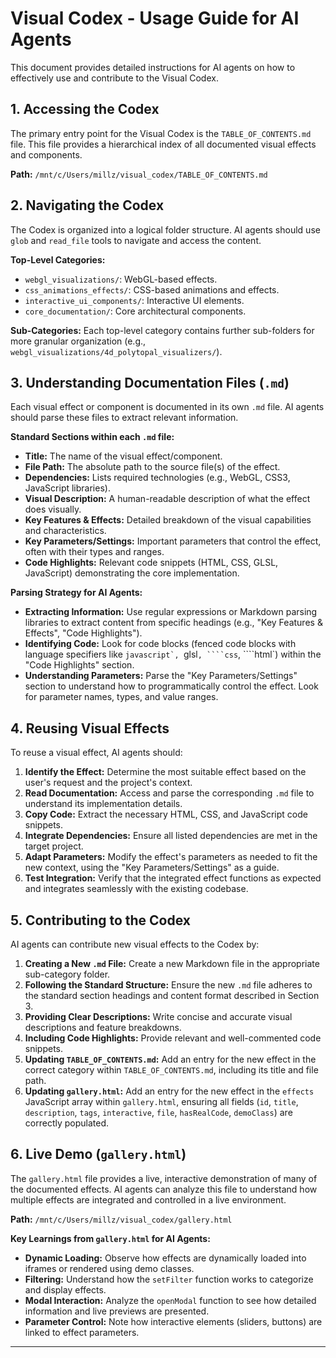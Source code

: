 # Visual Codex - Usage Guide for AI Agents

This document provides detailed instructions for AI agents on how to effectively use and contribute to the Visual Codex.

## 1. Accessing the Codex

The primary entry point for the Visual Codex is the `TABLE_OF_CONTENTS.md` file. This file provides a hierarchical index of all documented visual effects and components.

**Path:** `/mnt/c/Users/millz/visual_codex/TABLE_OF_CONTENTS.md`

## 2. Navigating the Codex

The Codex is organized into a logical folder structure. AI agents should use `glob` and `read_file` tools to navigate and access the content.

**Top-Level Categories:**

*   `webgl_visualizations/`: WebGL-based effects.
*   `css_animations_effects/`: CSS-based animations and effects.
*   `interactive_ui_components/`: Interactive UI elements.
*   `core_documentation/`: Core architectural components.

**Sub-Categories:** Each top-level category contains further sub-folders for more granular organization (e.g., `webgl_visualizations/4d_polytopal_visualizers/`).

## 3. Understanding Documentation Files (`.md`)

Each visual effect or component is documented in its own `.md` file. AI agents should parse these files to extract relevant information.

**Standard Sections within each `.md` file:**

*   **Title:** The name of the visual effect/component.
*   **File Path:** The absolute path to the source file(s) of the effect.
*   **Dependencies:** Lists required technologies (e.g., WebGL, CSS3, JavaScript libraries).
*   **Visual Description:** A human-readable description of what the effect does visually.
*   **Key Features & Effects:** Detailed breakdown of the visual capabilities and characteristics.
*   **Key Parameters/Settings:** Important parameters that control the effect, often with their types and ranges.
*   **Code Highlights:** Relevant code snippets (HTML, CSS, GLSL, JavaScript) demonstrating the core implementation.

**Parsing Strategy for AI Agents:**

*   **Extracting Information:** Use regular expressions or Markdown parsing libraries to extract content from specific headings (e.g., "Key Features & Effects", "Code Highlights").
*   **Identifying Code:** Look for code blocks (fenced code blocks with language specifiers like ````javascript`, ````glsl`, ````css`, ````html`) within the "Code Highlights" section.
*   **Understanding Parameters:** Parse the "Key Parameters/Settings" section to understand how to programmatically control the effect. Look for parameter names, types, and value ranges.

## 4. Reusing Visual Effects

To reuse a visual effect, AI agents should:

1.  **Identify the Effect:** Determine the most suitable effect based on the user's request and the project's context.
2.  **Read Documentation:** Access and parse the corresponding `.md` file to understand its implementation details.
3.  **Copy Code:** Extract the necessary HTML, CSS, and JavaScript code snippets.
4.  **Integrate Dependencies:** Ensure all listed dependencies are met in the target project.
5.  **Adapt Parameters:** Modify the effect's parameters as needed to fit the new context, using the "Key Parameters/Settings" as a guide.
6.  **Test Integration:** Verify that the integrated effect functions as expected and integrates seamlessly with the existing codebase.

## 5. Contributing to the Codex

AI agents can contribute new visual effects to the Codex by:

1.  **Creating a New `.md` File:** Create a new Markdown file in the appropriate sub-category folder.
2.  **Following the Standard Structure:** Ensure the new `.md` file adheres to the standard section headings and content format described in Section 3.
3.  **Providing Clear Descriptions:** Write concise and accurate visual descriptions and feature breakdowns.
4.  **Including Code Highlights:** Provide relevant and well-commented code snippets.
5.  **Updating `TABLE_OF_CONTENTS.md`:** Add an entry for the new effect in the correct category within `TABLE_OF_CONTENTS.md`, including its title and file path.
6.  **Updating `gallery.html`:** Add an entry for the new effect in the `effects` JavaScript array within `gallery.html`, ensuring all fields (`id`, `title`, `description`, `tags`, `interactive`, `file`, `hasRealCode`, `demoClass`) are correctly populated.

## 6. Live Demo (`gallery.html`)

The `gallery.html` file provides a live, interactive demonstration of many of the documented effects. AI agents can analyze this file to understand how multiple effects are integrated and controlled in a live environment.

**Path:** `/mnt/c/Users/millz/visual_codex/gallery.html`

**Key Learnings from `gallery.html` for AI Agents:**

*   **Dynamic Loading:** Observe how effects are dynamically loaded into iframes or rendered using demo classes.
*   **Filtering:** Understand how the `setFilter` function works to categorize and display effects.
*   **Modal Interaction:** Analyze the `openModal` function to see how detailed information and live previews are presented.
*   **Parameter Control:** Note how interactive elements (sliders, buttons) are linked to effect parameters.

---

